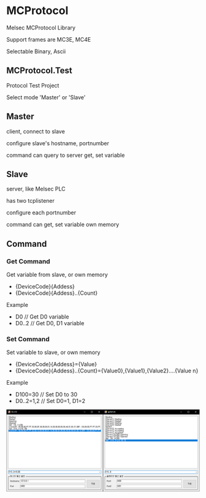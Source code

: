 # MCProtocol

Melsec MCProtocol Library

Support frames are MC3E, MC4E

Selectable Binary, Ascii

## MCProtocol.Test

Protocol Test Project

Select mode 'Master' or 'Slave'

## Master

client, connect to slave

configure slave's hostname, portnumber

command can query to server get, set variable

## Slave

server, like Melsec PLC

has two tcplistener

configure each portnumber

command can get, set variable own memory

## Command

### Get Command

Get variable from slave, or own memory

* {DeviceCode}{Addess}
* {DeviceCode}{Addess}..{Count}

Example

* D0 // Get D0 variable
* D0..2 // Get D0, D1 variable

### Set Command

Set variable to slave, or own memory

* {DeviceCode}{Addess}={Value}
* {DeviceCode}{Addess}..{Count}={Value0},{Value1},{Value2}....{Value n}

Example

* D100=30 // Set D0 to 30
* D0..2=1,2 // Set D0=1, D1=2

![Example.png](Example.png)
